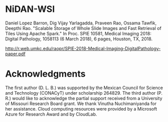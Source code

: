 # NiDAN-WSI

Daniel Lopez Barron, Dig Vijay Yarlagadda, Praveen Rao, Ossama Tawfik, Deepthi Rao. "Scalable Storage of Whole Slide Images and Fast Retrieval of Tiles Using Apache Spark." In Proc. SPIE 10581, Medical Imaging 2018: Digital Pathology, 1058113 (6 March 2018), 6 pages, Houston, TX, 2018.

http://r.web.umkc.edu/raopr/SPIE-2018-Medical-Imaging-DigitalPathology-paper.pdf

# Acknowledgments

The first author (D. L. B.) was supported by the Mexican Council for Science and Technology (CONACyT) under scholarship 264829. The third author (P. R.) would like to acknowledge the partial support received from a University of Missouri Research Board grant. We thank Vinutha Nuchimaniyanda for her assistance. Cloud computing resources were provided by a Microsoft Azure for Research Award and by CloudLab.
